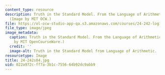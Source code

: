 ```yaml
---
content_type: resource
description: Truth in the Standard Model. From the Language of Arithmetic Lecture.
  (Image by MIT OCW.)
file: https://ol-ocw-studio-app-qa.s3.amazonaws.com/courses/24-242-logic-ii-spring-2004/022a972cff7a3b1c755664b92dc9abb9_24-242s04.jpg
file_type: image/jpeg
image_metadata:
  caption: Truth in the Standard Model. From the Language of Arithmetic Lecture. (Image
    by MIT OpenCourseWare.)
  credit: ''
  image-alt: Truth in the Standard Model from Language of Arithmetic.
resourcetype: Image
title: 24-242s04.jpg
uid: 022a972c-ff7a-3b1c-7556-64b92dc9abb9
---
```

